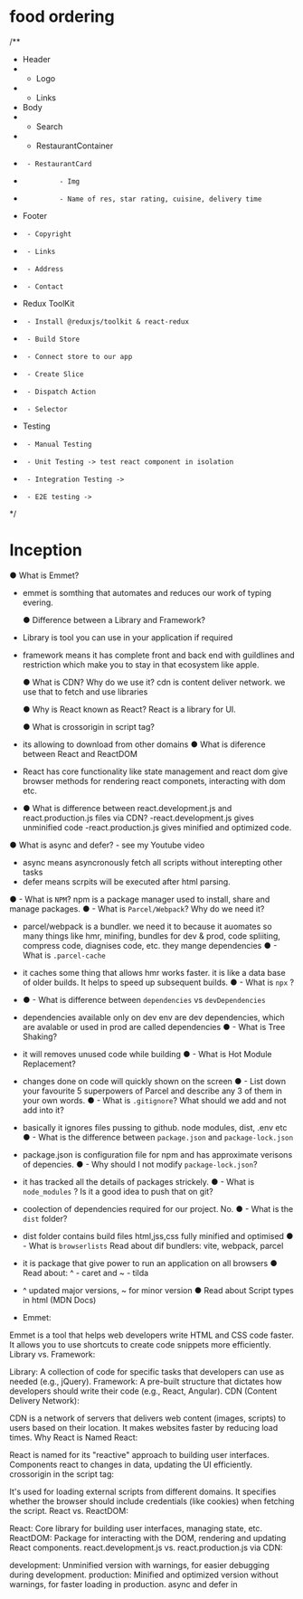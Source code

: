 # food ordering
/**
 * Header
 *  - Logo
 *  - Links
 * Body
 *  - Search
 *  - RestaurantContainer
 *      - RestaurantCard
 *              - Img
 *              - Name of res, star rating, cuisine, delivery time
 *  Footer
 *      - Copyright
 *      - Links
 *      - Address
 *      - Contact
 *  Redux ToolKit
 *      - Install @reduxjs/toolkit & react-redux
 *      - Build Store
 *      - Connect store to our app
 *      - Create Slice
 *      - Dispatch Action
 *      - Selector
  *  Testing
 *      - Manual Testing
 *      - Unit Testing -> test react component in isolation
 *      - Integration Testing ->  
 *      - E2E testing -> 
 */

# Inception

● What is Emmet?

-   emmet is somthing that automates and reduces our work of typing evering.

    ● Difference between a Library and Framework?

-   Library is tool you can use in your application if required
-   framework means it has complete front and back end with guildlines and restriction which make you to stay in that ecosystem like apple.

    ● What is CDN? Why do we use it?
    cdn is content deliver network. we use that to fetch and use libraries

    ● Why is React known as React?
    React is a library for UI.

    ● What is crossorigin in script tag?

-   its allowing to download from other domains
    ● What is diference between React and ReactDOM
-   React has core functionality like state management and react dom give browser methods for rendering react componets, interacting with dom etc.
-   ● What is difference between react.development.js and react.production.js files via CDN?
    -react.development.js gives unminified code
    -react.production.js gives minified and optimized code.

● What is async and defer? - see my Youtube video

-   async means asyncronously fetch all scripts without interepting other tasks
-   defer means scrpits will be executed after html parsing.

● - What is `NPM`?
npm is a package manager used to install, share and manage packages.
● - What is `Parcel/Webpack`? Why do we need it?

-   parcel/webpack is a bundler. we need it to because it auomates so many things like hmr, minifing, bundles for dev & prod, code spliiting, compress code, diagnises code, etc. they mange dependencies
    ● - What is `.parcel-cache`
-   it caches some thing that allows hmr works faster. it is like a data base of older builds. It helps to speed up subsequent builds.
    ● - What is `npx` ?
-   ● - What is difference between `dependencies` vs `devDependencies`
-   dependencies available only on dev env are dev dependencies, which are avalable or used in prod are called dependencies
    ● - What is Tree Shaking?
-   it will removes unused code while building
    ● - What is Hot Module Replacement?
-   changes done on code will quickly shown on the screen
    ● - List down your favourite 5 superpowers of Parcel and describe any 3 of them in your
    own words.
    ● - What is `.gitignore`? What should we add and not add into it?
-   basically it ignores files pussing to github. node modules, dist, .env etc
    ● - What is the difference between `package.json` and `package-lock.json`
-   package.json is configuration file for npm and has approximate verisons of depencies.
    ● - Why should I not modify `package-lock.json`?
-   it has tracked all the details of packages strickely.
    ● - What is `node_modules` ? Is it a good idea to push that on git?
-   coolection of dependencies required for our project. No.
    ● - What is the `dist` folder?
-   dist folder contains build files html,jss,css fully minified and optimised
    ● - What is `browserlists`
    Read about dif bundlers: vite, webpack, parcel
-   it is package that give power to run an application on all browsers
    ● Read about: ^ - caret and ~ - tilda
-   ^ updated major versions, ~ for minor version
    ● Read about Script types in html (MDN Docs)

-   Emmet:

Emmet is a tool that helps web developers write HTML and CSS code faster. It allows you to use shortcuts to create code snippets more efficiently.
Library vs. Framework:

Library: A collection of code for specific tasks that developers can use as needed (e.g., jQuery).
Framework: A pre-built structure that dictates how developers should write their code (e.g., React, Angular).
CDN (Content Delivery Network):

CDN is a network of servers that delivers web content (images, scripts) to users based on their location. It makes websites faster by reducing load times.
Why React is Named React:

React is named for its "reactive" approach to building user interfaces. Components react to changes in data, updating the UI efficiently.
crossorigin in the script tag:

It's used for loading external scripts from different domains. It specifies whether the browser should include credentials (like cookies) when fetching the script.
React vs. ReactDOM:

React: Core library for building user interfaces, managing state, etc.
ReactDOM: Package for interacting with the DOM, rendering and updating React components.
react.development.js vs. react.production.js via CDN:

development: Unminified version with warnings, for easier debugging during development.
production: Minified and optimized version without warnings, for faster loading in production.
async and defer in <script> tag:

async: Downloads script asynchronously and executes it as soon as it's downloaded.
defer: Downloads script asynchronously but waits to execute until the HTML document is fully parsed.

Certainly! Let's go through each question:

What is NPM?

NPM stands for Node Package Manager. It is a package manager for JavaScript and Node.js, used to install, share, and manage packages or libraries of code.
What is Parcel/Webpack? Why do we need it?

Parcel and Webpack are bundlers, tools that take your source code, including styles, scripts, and assets, and package them together for the browser. They help manage dependencies, optimize code, and enable features like code splitting.
What is .parcel-cache?

The .parcel-cache directory is created by Parcel and stores cached data to speed up subsequent builds. It can be safely deleted to clear the cache.
What is npx?

npx is a tool that comes with NPM and is used to execute packages from the NPM registry. It is particularly useful for running binaries of packages without installing them globally.
Difference between dependencies vs devDependencies:

dependencies: Packages required for the application to run in production.
devDependencies: Packages used for development and testing, not necessary for the production build.
What is Tree Shaking?

Tree Shaking: It's a technique used by bundlers to eliminate dead code (unused exports) from the final bundle, reducing its size.
What is Hot Module Replacement?

Hot Module Replacement (HMR): It's a feature that allows the replacement of modules in an application without a full page refresh. It speeds up development by preserving the application state.
List down your favorite 5 superpowers of Parcel and describe any 3 of them in your own words:

Parcel's superpowers include zero-config setup, automatic dependency resolution, blazing fast speed, hot module replacement, and support for various file types.
What is .gitignore? What should we add and not add into it?

.gitignore is a file that specifies intentionally untracked files to be ignored by Git. It should include files like logs, build artifacts, and sensitive information. It should not include essential configuration files or files required for the project.
Difference between package.json and package-lock.json:

package.json: Describes the project and its dependencies. It includes metadata and high-level information about the project.
package-lock.json: Locks down the version of each package's dependencies, ensuring consistent installations across different environments.
Why should I not modify package-lock.json?

package-lock.json is automatically generated and managed by NPM. Modifying it directly is not recommended, as it could lead to dependency conflicts and inconsistencies.
What is node_modules? Is it a good idea to push that on git?

node_modules is a directory where NPM installs project dependencies. It's generally not a good idea to push it to Git, as it can be large and is easily regenerated using npm install based on the package.json and package-lock.json.
What is the dist folder?

The dist folder (short for distribution) contains the distribution-ready files, often the minified and optimized version of the source code. It is what is deployed to a production environment.
What is browserslist?

browserslist is a configuration file used by tools like Autoprefixer and Babel to determine which browser versions to support when transpiling and prefixing CSS and JavaScript code.
Read about different bundlers: Vite, Webpack, Parcel.

These are popular JavaScript bundlers that help manage and optimize web application code. They have different features and configurations suited to different use cases.
Read about ^ (caret) and ~ (tilde).

These are versioning prefixes used in package.json. ^ allows updates for compatible versions, while ~ allows only patch updates.
Read about Script types in HTML.

Script types in HTML include text/javascript (default), module (for ECMAScript modules), and type="text/babel" (for Babel-processed scripts). They define how the browser should interpret the script content.

# 3.Laying the foundation

● What is JSX?

-   JSX is html like syntax which will converted in to react element before rendering.
    ● Superpowers of JSX
-   readability, can use javascript inside jsx,
    ● Role of type attribute in script tag? What options can I use there?
-   it tells the media type in script tag. text/javascript , text/jsx , module , import map, etc.,
    ● {TitleComponent} vs {<TitleComponent/>} vs {<TitleComponent></TitleComponent>} in JSX
-   all are same

Let's go through each question and statement:

1. **Is JSX mandatory for React?**
   - No, JSX is not mandatory for React, but it is a recommended and widely used syntax. JSX provides a concise and expressive syntax for defining React elements.

2. **Is ES6 mandatory for React?**
   - No, ES6 is not mandatory for React, but it is highly recommended. Many features of ES6, such as arrow functions, destructuring assignment, and classes, can make your React code more concise and readable.

3. **`{TitleComponent}` vs `{<TitleComponent/>}` vs `{<TitleComponent></TitleComponent>}` in JSX**
   - All three forms are valid in JSX, and they essentially render the same React component. The first form `{TitleComponent}` is typically used when you want to reference a component without rendering it. The second and third forms `{<TitleComponent/>}` and `{<TitleComponent></TitleComponent>}` are equivalent and explicitly render the `TitleComponent`.

4. **How can I write comments in JSX?**
   - In JSX, you can write comments using `{/* */}`. For example: `{/* This is a comment */}`.

5. **What is `<React.Fragment></React.Fragment>` and `<> </>`?**
   - Both `<React.Fragment></React.Fragment>` and `<> </>` are used to wrap multiple elements in JSX without introducing an extra parent element into the DOM. The shorthand `<> </>` is introduced in React 16 as a more concise way of writing fragments.

6. **What is Virtual DOM?**
   - The Virtual DOM is a concept in React where a lightweight copy of the actual DOM is created. React components update the Virtual DOM first, and then React calculates the most efficient way to update the real DOM based on the changes in the Virtual DOM. This process helps improve performance by minimizing direct manipulation of the actual DOM.

7. **What is Reconciliation in React?**
   - Reconciliation in React is the process of updating the Virtual DOM and determining the most efficient way to update the real DOM to reflect the changes in the component tree. React's reconciliation algorithm optimizes updates and ensures that only the necessary changes are made to the DOM.

8. **What is React Fiber?**
   - React Fiber is a reimplementation of React's core algorithm for rendering UI elements. It was introduced to improve the performance and responsiveness of React applications, especially in handling large and complex component trees. React Fiber enables better control over the timing and prioritization of updates.

9. **Why do we need keys in React? When do we need keys in React?**
   - Keys in React are used to uniquely identify elements in a list, and they help React efficiently update and reorder elements during the reconciliation process. Keys are needed when you have dynamic lists of elements, and they assist React in determining which items have changed, been added, or been removed.

10. **Can we use the index as keys in React?**
   - Yes, you can use the index as keys, but it should be done with caution. It is generally recommended to use a unique identifier as a key whenever possible. Using the index as a key might lead to issues when the order of the list items changes, and React might not accurately identify updates.

11. **What is props in React? Ways to pass props.**
   - Props (short for properties) in React are used to pass data from a parent component to a child component. Props are immutable, and they allow components to communicate and share data. Props can be passed in two ways:
     - Directly in the JSX as attributes, like `<MyComponent name="John" />`.
     - Through the spread operator, like `<MyComponent {...props} />`, where `props` is an object containing key-value pairs.

12. **What is a Config Driven UI?**
   - A Config Driven UI is an approach where the configuration for the user interface is defined externally (usually on the server or in a configuration file) rather than hardcoding it in the client-side code. This allows for more dynamic and customizable user interfaces, and changes can be made without modifying the codebase.
Let's go through each question:

1. **Difference between Named Export, Default Export, and `* as` Export:**
   - **Named Export:** When you use named exports, you explicitly export multiple variables, functions, or classes from a module. For example:
     ```javascript
     // module.js
     export const variable1 = 'value1';
     export function func1() { /* ... */ }
     ```

   - **Default Export:** Default export is used when a module exports only one value, and it doesn't need to be named when imported. There can be only one default export per module. For example:
     ```javascript
     // module.js
     const defaultExport = 'default value';
     export default defaultExport;
     ```

   - **`* as` Export (Namespace Import):** It allows you to import all exports from a module as properties of an object. For example:
     ```javascript
     // module.js
     export const variable2 = 'value2';
     export function func2() { /* ... */ }
     ```

     ```javascript
     // anotherModule.js
     import * as moduleExports from './module';
     console.log(moduleExports.variable2); // Accessing the exported variable
     ```

2. **Importance of config.js file:**
   - A `config.js` file is often used to centralize configuration settings for an application. It allows you to store settings, API keys, environment-specific variables, and other configurations in one place. This makes it easier to manage and update configuration options across different parts of your application. Additionally, having a dedicated configuration file can improve the maintainability of your code and make it more modular.

3. **React Hooks:**
   - React Hooks are functions that enable functional components to use state, lifecycle methods, and other React features that were previously only available in class components. Hooks were introduced in React 16.8 to provide a more direct and predictable way to work with stateful logic in functional components.

4. **Why do we need a `useState` Hook:**
   - The `useState` Hook is used in functional components to add state to them. Before the introduction of Hooks, state management was primarily done in class components. With `useState`, functional components can now have local state variables, and changes to these variables trigger a re-render of the component. It allows functional components to manage and respond to changes in state, making them more powerful and equivalent to class components in terms of state management.

Keep in mind that hooks, including `useState`, should always be used at the top level of your functional components and should not be used conditionally or in loops. This ensures that the order of hooks is consistent across renders, enabling React to correctly preserve the state between re-renders.

1. **What is a Microservice?**
   - Microservices is an architectural style where an application is structured as a collection of loosely coupled and independently deployable services. Each service, known as a microservice, is responsible for a specific business capability and communicates with other microservices through well-defined APIs.

2. **What is Monolith architecture?**
   - Monolithic architecture refers to an application design where all components and functionalities are tightly integrated into a single codebase and deployed as a single unit. In a monolith, the entire application, including the frontend, backend, and database, is developed and deployed as one large system.

3. **Difference between Monolith and Microservice:**
   - Monolith is a single, tightly-coupled application, while microservices involve breaking down an application into independently deployable, loosely coupled services. Microservices promote scalability, flexibility, and independent development and deployment of services, but they also introduce complexities in terms of distributed systems.

4. **Why do we need a `useEffect` Hook?**
   - The `useEffect` Hook in React is used for handling side effects in functional components. It allows you to perform operations such as data fetching, subscriptions, or manually changing the DOM in a way that integrates with React's lifecycle. `useEffect` is essential for managing side effects in a declarative and clean way.

5. **What is Optional Chaining?**
   - Optional chaining is a feature in JavaScript (introduced with ECMAScript 2020) that allows you to safely access nested properties or methods of an object without explicitly checking if each level of the property exists. It is denoted by the `?.` syntax.

6. **What is Shimmer UI?**
   - Shimmer UI is a user interface design pattern used to indicate that content is loading. It involves displaying a placeholder animation, often a subtle shimmer effect, in the area where the actual content will appear. Shimmer UI provides visual feedback to users while data is being fetched or processed.

7. **Difference between JS expression and JS statement:**
   - A JavaScript expression is a piece of code that produces a value, like a variable, a literal, or a function call. Examples include `5 + 3`, `myVariable`, or `Math.random()`.
   - A JavaScript statement is a larger piece of code that performs a specific action but doesn't necessarily produce a value. Examples include `if`, `for`, `while`, or function declarations.

8. **What is Conditional Rendering, explain with a code example:**
   - Conditional rendering is the process of displaying different content or components based on certain conditions. In React, you can use conditional rendering within JSX using constructs like `if` statements or the ternary operator.

   ```jsx
   function ExampleComponent({ isLoggedIn }) {
     return (
       <div>
         {isLoggedIn ? <p>Welcome, User!</p> : <p>Please log in.</p>}
       </div>
     );
   }
   ```

9. **What is CORS?**
   - Cross-Origin Resource Sharing (CORS) is a security feature implemented by web browsers that restricts web pages from making requests to a different domain than the one that served the web page. CORS headers allow or deny cross-origin requests based on the server's configuration.

10. **What is async and await?**
    - `async` and `await` are features in JavaScript used for handling asynchronous code. The `async` keyword is used to declare a function as asynchronous, and the `await` keyword is used to pause the execution of the function until a promise is resolved. This allows writing asynchronous code in a more synchronous style.

11. **What is the use of `const json = await data.json();` in `getRestaurants()`?**
    - In asynchronous JavaScript, when fetching data from an API using `fetch`, the response is a promise. The `await` keyword is used to wait for the promise to resolve, and then `data.json()` is called to parse the response body as JSON. The resulting JSON data is stored in the `json` variable. This pattern is commonly used when working with asynchronous APIs in React or other JavaScript applications.


# Config driven UI -
